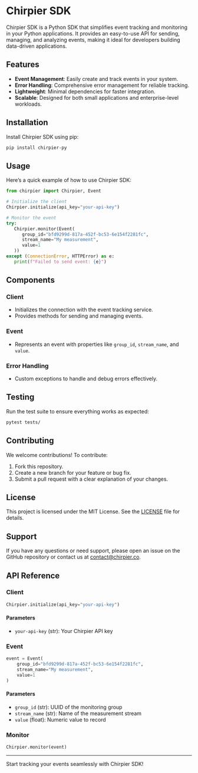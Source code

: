 # Chirpier SDK

Chirpier SDK is a Python SDK that simplifies event tracking and monitoring in your Python applications. It provides an easy-to-use API for sending, managing, and analyzing events, making it ideal for developers building data-driven applications.

## Features

- **Event Management**: Easily create and track events in your system.
- **Error Handling**: Comprehensive error management for reliable tracking.
- **Lightweight**: Minimal dependencies for faster integration.
- **Scalable**: Designed for both small applications and enterprise-level workloads.

## Installation

Install Chirpier SDK using pip:

```bash
pip install chirpier-py
```

## Usage

Here’s a quick example of how to use Chirpier SDK:

```python
from chirpier import Chirpier, Event

# Initialize the client
Chirpier.initialize(api_key="your-api-key")

# Monitor the event
try:
   Chirpier.monitor(Event(
      group_id="bfd9299d-817a-452f-bc53-6e154f2281fc",
      stream_name="My measurement",
      value=1
   ))
except (ConnectionError, HTTPError) as e:
   print(f"Failed to send event: {e}")
```

## Components

### **Client**

- Initializes the connection with the event tracking service.
- Provides methods for sending and managing events.

### **Event**

- Represents an event with properties like `group_id`, `stream_name`, and `value`.

### **Error Handling**

- Custom exceptions to handle and debug errors effectively.

## Testing

Run the test suite to ensure everything works as expected:

```bash
pytest tests/
```

## Contributing

We welcome contributions! To contribute:

1. Fork this repository.
2. Create a new branch for your feature or bug fix.
3. Submit a pull request with a clear explanation of your changes.

## License

This project is licensed under the MIT License. See the [LICENSE](LICENSE) file for details.

## Support

If you have any questions or need support, please open an issue on the GitHub repository or contact us at contact@chirpier.co.

## API Reference

### Client

```python
Chirpier.initialize(api_key="your-api-key")
```

#### Parameters

- `your-api-key` (str): Your Chirpier API key

### Event

```python
event = Event(
    group_id="bfd9299d-817a-452f-bc53-6e154f2281fc",
    stream_name="My measurement",
    value=1
)
```

#### Parameters

- `group_id` (str): UUID of the monitoring group
- `stream_name` (str): Name of the measurement stream
- `value` (float): Numeric value to record

### Monitor

```python
Chirpier.monitor(event)
```

---

Start tracking your events seamlessly with Chirpier SDK!